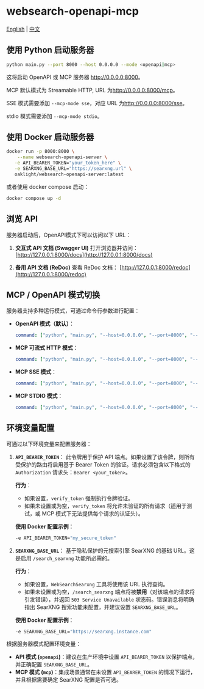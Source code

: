 # websearch-openapi-mcp

[English](README_en.md) | [中文](README_zh.md)

## 使用 Python 启动服务器

```bash
python main.py --port 8000 --host 0.0.0.0 --mode <openapi|mcp>
```

这将启动 OpenAPI 或 MCP 服务器 <http://0.0.0.0:8000>。

MCP 默认模式为 Streamable HTTP, URL 为<http://0.0.0.0:8000/mcp>。

SSE 模式需要添加 `--mcp-mode sse`，对应 URL 为<http://0.0.0.0:8000/sse>。

stdio 模式需要添加 `--mcp-mode stdio`。

## 使用 Docker 启动服务器

```bash
docker run -p 8000:8000 \
    --name websearch-openapi-server \
   -e API_BEARER_TOKEN="your_token_here" \
   -e SEARXNG_BASE_URL="https://searxng.url" \
   oaklight/websearch-openapi-server:latest
```

或者使用 docker compose 启动：

```bash
docker compose up -d
```

## 浏览 API

服务器启动后，OpenAPI模式下可以访问以下 URL：

1. **交互式 API 文档 (Swagger UI)**
   打开浏览器并访问：
   [http://127.0.0.1:8000/docs](http://127.0.0.1:8000/docs)

2. **备用 API 文档 (ReDoc)**
   查看 ReDoc 文档：
   [http://127.0.0.1:8000/redoc](http://127.0.0.1:8000/redoc)

## MCP / OpenAPI 模式切换

服务器支持多种运行模式，可通过命令行参数进行配置：

- **OpenAPI 模式（默认）**：

  ```yaml
  command: ["python", "main.py", "--host=0.0.0.0", "--port=8000", "--mode=openapi"]
  ```

- **MCP 可流式 HTTP 模式**：

  ```yaml
  command: ["python", "main.py", "--host=0.0.0.0", "--port=8000", "--mode=mcp"]
  ```

- **MCP SSE 模式**：

  ```yaml
  command: ["python", "main.py", "--host=0.0.0.0", "--port=8000", "--mode=mcp", "--mcp-mode=sse"]
  ```

- **MCP STDIO 模式**：

  ```yaml
  command: ["python", "main.py", "--host=0.0.0.0", "--port=8000", "--mode=mcp", "--mcp-mode=stdio"]
  ```

## 环境变量配置

可通过以下环境变量来配置服务器：

1. **`API_BEARER_TOKEN`**：
   此令牌用于保护 API 端点。如果设置了该令牌，则所有受保护的路由将启用基于 Bearer Token 的验证。请求必须包含以下格式的 `Authorization` 请求头：`Bearer <your_token>`。

   **行为**：

   - 如果设置，`verify_token` 强制执行令牌验证。
   - 如果未设置或为空，`verify_token` 将允许未验证的所有请求（适用于测试，或 MCP 模式下无法提供每个请求的认证头）。

   **使用 Docker 配置示例**：

   ```bash
   -e API_BEARER_TOKEN="my_secure_token"
   ```

2. **`SEARXNG_BASE_URL`**：
   基于隐私保护的元搜索引擎 SearXNG 的基础 URL。这是启用 `/search_searxng` 功能所必需的。

   **行为**：

   - 如果设置，`WebSearchSearxng` 工具将使用该 URL 执行查询。
   - 如果未设置或为空，`/search_searxng` 端点将被**禁用**（对该端点的请求将引发错误），并返回 `503 Service Unavailable` 状态码。错误消息将明确指出 SearXNG 搜索功能未配置，并建议设置 `SEARXNG_BASE_URL`。

   **使用 Docker 配置示例**：

   ```bash
   -e SEARXNG_BASE_URL="https://searxng.instance.com"
   ```

根据服务器模式配置环境变量：

- **API 模式 (`openapi`)**：建议在生产环境中设置 `API_BEARER_TOKEN` 以保护端点，并正确配置 `SEARXNG_BASE_URL`。
- **MCP 模式 (`mcp`)**：集成场景通常在未设置 `API_BEARER_TOKEN` 的情况下运行，并且根据需要确定 SearXNG 配置是否可选。
